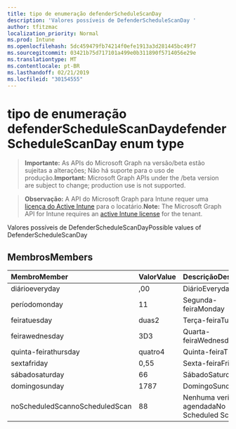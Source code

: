 ```yaml
---
title: tipo de enumeração defenderScheduleScanDay
description: 'Valores possíveis de DefenderScheduleScanDay '
author: tfitzmac
localization_priority: Normal
ms.prod: Intune
ms.openlocfilehash: 5dc459479fb74214f0efe1913a3d281445bc49f7
ms.sourcegitcommit: 03421b75d717101a499e0b311890f5714056e29e
ms.translationtype: MT
ms.contentlocale: pt-BR
ms.lasthandoff: 02/21/2019
ms.locfileid: "30154555"
---
```

# <a name="defenderschedulescanday-enum-type"></a><span data-ttu-id="02c16-103">tipo de enumeração defenderScheduleScanDay</span><span class="sxs-lookup"><span data-stu-id="02c16-103">defenderScheduleScanDay enum type</span></span>

> <span data-ttu-id="02c16-104">**Importante:** As APIs do Microsoft Graph na versão/beta estão sujeitas a alterações; Não há suporte para o uso de produção.</span><span class="sxs-lookup"><span data-stu-id="02c16-104">**Important:** Microsoft Graph APIs under the /beta version are subject to change; production use is not supported.</span></span>

> <span data-ttu-id="02c16-105">**Observação:** A API do Microsoft Graph para Intune requer uma [licença do Active Intune](https://go.microsoft.com/fwlink/?linkid=839381) para o locatário.</span><span class="sxs-lookup"><span data-stu-id="02c16-105">**Note:** The Microsoft Graph API for Intune requires an [active Intune license](https://go.microsoft.com/fwlink/?linkid=839381) for the tenant.</span></span>

<span data-ttu-id="02c16-106">Valores possíveis de DefenderScheduleScanDay</span><span class="sxs-lookup"><span data-stu-id="02c16-106">Possible values of DefenderScheduleScanDay</span></span> 

## <a name="members"></a><span data-ttu-id="02c16-107">Membros</span><span class="sxs-lookup"><span data-stu-id="02c16-107">Members</span></span>
|<span data-ttu-id="02c16-108">Membro</span><span class="sxs-lookup"><span data-stu-id="02c16-108">Member</span></span>|<span data-ttu-id="02c16-109">Valor</span><span class="sxs-lookup"><span data-stu-id="02c16-109">Value</span></span>|<span data-ttu-id="02c16-110">Descrição</span><span class="sxs-lookup"><span data-stu-id="02c16-110">Description</span></span>|
|:---|:---|:---|
|<span data-ttu-id="02c16-111">diário</span><span class="sxs-lookup"><span data-stu-id="02c16-111">everyday</span></span>|<span data-ttu-id="02c16-112">,0</span><span class="sxs-lookup"><span data-stu-id="02c16-112">0</span></span>|<span data-ttu-id="02c16-113">Diário</span><span class="sxs-lookup"><span data-stu-id="02c16-113">Everyday</span></span>|
|<span data-ttu-id="02c16-114">período</span><span class="sxs-lookup"><span data-stu-id="02c16-114">monday</span></span>|<span data-ttu-id="02c16-115">1</span><span class="sxs-lookup"><span data-stu-id="02c16-115">1</span></span>|<span data-ttu-id="02c16-116">Segunda-feira</span><span class="sxs-lookup"><span data-stu-id="02c16-116">Monday</span></span>|
|<span data-ttu-id="02c16-117">feira</span><span class="sxs-lookup"><span data-stu-id="02c16-117">tuesday</span></span>|<span data-ttu-id="02c16-118">duas</span><span class="sxs-lookup"><span data-stu-id="02c16-118">2</span></span>|<span data-ttu-id="02c16-119">Terça-feira</span><span class="sxs-lookup"><span data-stu-id="02c16-119">Tuesday</span></span>|
|<span data-ttu-id="02c16-120">feira</span><span class="sxs-lookup"><span data-stu-id="02c16-120">wednesday</span></span>|<span data-ttu-id="02c16-121">3D</span><span class="sxs-lookup"><span data-stu-id="02c16-121">3</span></span>|<span data-ttu-id="02c16-122">Quarta-feira</span><span class="sxs-lookup"><span data-stu-id="02c16-122">Wednesday</span></span>|
|<span data-ttu-id="02c16-123">quinta-feira</span><span class="sxs-lookup"><span data-stu-id="02c16-123">thursday</span></span>|<span data-ttu-id="02c16-124">quatro</span><span class="sxs-lookup"><span data-stu-id="02c16-124">4</span></span>|<span data-ttu-id="02c16-125">Quinta-feira</span><span class="sxs-lookup"><span data-stu-id="02c16-125">Thursday</span></span>|
|<span data-ttu-id="02c16-126">sexta</span><span class="sxs-lookup"><span data-stu-id="02c16-126">friday</span></span>|<span data-ttu-id="02c16-127">0,5</span><span class="sxs-lookup"><span data-stu-id="02c16-127">5</span></span>|<span data-ttu-id="02c16-128">Sexta-feira</span><span class="sxs-lookup"><span data-stu-id="02c16-128">Friday</span></span>|
|<span data-ttu-id="02c16-129">sábado</span><span class="sxs-lookup"><span data-stu-id="02c16-129">saturday</span></span>|<span data-ttu-id="02c16-130">6</span><span class="sxs-lookup"><span data-stu-id="02c16-130">6</span></span>|<span data-ttu-id="02c16-131">Sábado</span><span class="sxs-lookup"><span data-stu-id="02c16-131">Saturday</span></span>|
|<span data-ttu-id="02c16-132">domingo</span><span class="sxs-lookup"><span data-stu-id="02c16-132">sunday</span></span>|<span data-ttu-id="02c16-133">178</span><span class="sxs-lookup"><span data-stu-id="02c16-133">7</span></span>|<span data-ttu-id="02c16-134">Domingo</span><span class="sxs-lookup"><span data-stu-id="02c16-134">Sunday</span></span>|
|<span data-ttu-id="02c16-135">noScheduledScan</span><span class="sxs-lookup"><span data-stu-id="02c16-135">noScheduledScan</span></span>|<span data-ttu-id="02c16-136">8</span><span class="sxs-lookup"><span data-stu-id="02c16-136">8</span></span>|<span data-ttu-id="02c16-137">Nenhuma verificação agendada</span><span class="sxs-lookup"><span data-stu-id="02c16-137">No Scheduled Scan</span></span>|




